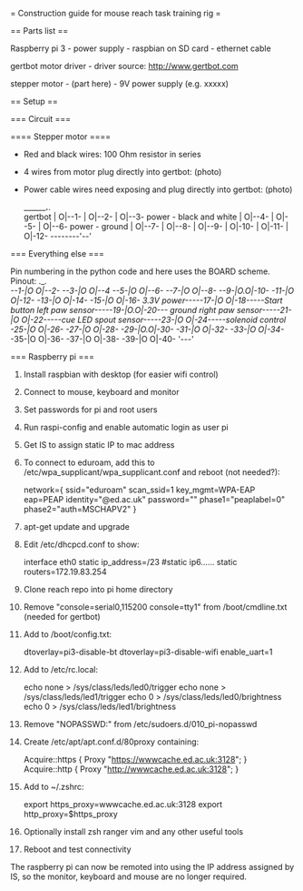 = Construction guide for mouse reach task training rig =


== Parts list ==

Raspberry pi 3
    - power supply
    - raspbian on SD card
    - ethernet cable

gertbot motor driver
    - driver source: http://www.gertbot.com

stepper motor
    - (part here)
    - 9V power supply (e.g. xxxxx) 


== Setup ==

=== Circuit ===

==== Stepper motor ====

- Red and black wires: 100 Ohm resistor in series
- 4 wires from motor plug directly into gertbot:
(photo)

- Power cable wires need exposing and plug directly into gertbot:
(photo)

	________.__.              
	gertbot | O|--1- 
		| O|--2-
	    	| O|--3- power - black and white
	    	| O|--4-
	    	| O|--5-
	    	| O|--6- power - ground
	    	| O|--7-
	    	| O|--8-
	    	| O|--9-
	    	| O|-10-
	    	| O|-11-
	    	| O|-12-
	--------'--'


=== Everything else ===

Pin numbering in the python code and here uses the BOARD scheme. Pinout:
                           .___.              
                       --1-|O O|--2-
                       --3-|O O|--4
                       --5-|O O|--6-
                       --7-|O O|--8-
                      _--9-|O.O|-10-
                       -11-|O O|-12-
                       -13-|O O|-14-_
                       -15-|O O|-16-
         3.3V power-----17-|O O|-18-----Start button
    left paw sensor-----19-|O.O|-20---_ ground
   right paw sensor-----21-|O O|-22-----cue LED
       spout sensor-----23-|O O|-24-----solenoid control
                      _-25-|O O|-26-
                       -27-|O O|-28-
                       -29-|O.O|-30-_
                       -31-|O O|-32-
		       -33-|O O|-34-_
		       -35-|O O|-36-
		       -37-|O O|-38-
                       -39-|O O|-40-
                           '---'


=== Raspberry pi ===

1. Install raspbian with desktop (for easier wifi control)
1. Connect to mouse, keyboard and monitor
1. Set passwords for pi and root users
6. Run raspi-config and enable automatic login as user pi
3. Get IS to assign static IP to mac address
2. To connect to eduroam, add this to /etc/wpa_supplicant/wpa_supplicant.conf and reboot (not needed?):

    network={
	ssid="eduroam"
	scan_ssid=1
	key_mgmt=WPA-EAP
	eap=PEAP
	identity="<uun>@ed.ac.uk"
	password="<password>"
	phase1="peaplabel=0"
	phase2="auth=MSCHAPV2"
    }

2. apt-get update and upgrade
5. Edit /etc/dhcpcd.conf to show:

    interface eth0
    static ip_address=<IP address assigned by IS>/23
    #static ip6......
    static routers=172.19.83.254

3. Clone reach repo into pi home directory
4. Remove "console=serial0,115200 console=tty1" from /boot/cmdline.txt (needed for gertbot)
5. Add to /boot/config.txt:

    dtoverlay=pi3-disable-bt
    dtoverlay=pi3-disable-wifi
    enable_uart=1

5. Add to /etc/rc.local:

    echo none > /sys/class/leds/led0/trigger
    echo none > /sys/class/leds/led1/trigger
    echo 0 > /sys/class/leds/led0/brightness
    echo 0 > /sys/class/leds/led1/brightness

6. Remove "NOPASSWD:" from /etc/sudoers.d/010_pi-nopasswd
6. Create /etc/apt/apt.conf.d/80proxy containing:

    Acquire::https {
	Proxy "https://wwwcache.ed.ac.uk:3128";
    }
    Acquire::http {
	Proxy "http://wwwcache.ed.ac.uk:3128";
    }

6. Add to ~/.zshrc:

    export https_proxy=wwwcache.ed.ac.uk:3128
    export http_proxy=$https_proxy

6. Optionally install zsh ranger vim and any other useful tools
6. Reboot and test connectivity

The raspberry pi can now be remoted into using the IP address assigned by IS, so the monitor, keyboard and mouse are no longer required.
